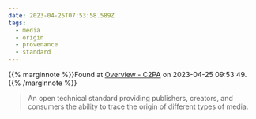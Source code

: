 ```yaml
---
date: 2023-04-25T07:53:58.589Z
tags:
  - media
  - origin
  - provenance
  - standard
---
```

{{% marginnote %}}Found at [Overview - C2PA](https://c2pa.org/) on 2023-04-25 09:53:49.{{% /marginnote %}}

> An open technical standard providing publishers, creators, and consumers the ability to trace the origin of different types of media.

